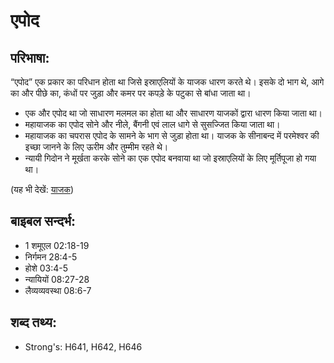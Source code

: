 # एपोद #

## परिभाषा: ##

“एपोद” एक प्रकार का  परिधान होता था जिसे इस्राएलियों के याजक धारण करते थे। इसके दो भाग थे, आगे का और पीछे का, कंधों पर जुड़ा और कमर पर कपड़े के पटुका से बांधा जाता था।

* एक और एपोद था जो साधारण मलमल का होता था और साधारण याजकों द्वारा धारण किया जाता था।
* महायाजक का एपोद सोने और नीले, बैंगनी एवं लाल धागे से सुसज्जित किया जाता था।
* महायाजक का चपरास एपोद के सामने के भाग से जुड़ा होता था। याजक के सीनाबन्द में परमेश्वर की इच्छा जानने के लिए ऊरीम और तुम्मीम रहते थे।
* न्यायी गिदोन ने मूर्खता करके सोने का एक एपोद बनवाया था जो इस्राएलियों के लिए मूर्तिपूजा हो गया था।

(यह भी देखें: [याजक](../priest.md))

## बाइबल सन्दर्भ: ##

* 1 शमूएल 02:18-19
* निर्गमन 28:4-5
* होशे 03:4-5
* न्यायियों 08:27-28
* लैव्यव्यवस्था 08:6-7

## शब्द तथ्य: ##

* Strong's: H641, H642, H646
